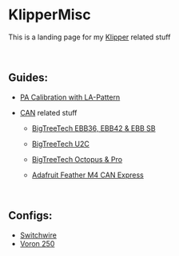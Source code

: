 # KlipperMisc

This is a landing page for my [Klipper](https://github.com/Klipper3d/klipper) related stuff

<br>

## Guides:

* [PA Calibration with LA-Pattern](PA-Calibration/README.md)

* [CAN](CAN/) related stuff

  * [BigTreeTech EBB36, EBB42 & EBB SB](CAN/BigTreeTech-EBB/)
  * [BigTreeTech U2C](CAN/BigTreeTech-U2C/)
  * [BigTreeTech Octopus & Pro](CAN/BigTreeTech-Octopus/README.md)

  * [Adafruit Feather M4 CAN Express](CAN/Feather-M4-CAN/)

<br>

## Configs:

* [Switchwire](Switchwire/)
* [Voron 250](Voron250/)
